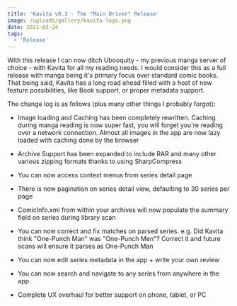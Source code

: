 ```yaml
---
title: 'Kavita v0.3 - The "Main Driver" Release'
image: /uploads/gallery/kavita-logo.png
date: 2021-03-24
tags:
  - 'Release'
---
```


With this release I can now ditch Ubooquity - my previous manga server of choice - with Kavita for all my reading needs. I would consider this as a full release with manga being it's primary focus over standard comic books. That being said, Kavita has a long road ahead filled with a host of new feature possibilities, like Book support, or proper metadata support. 



The change log is as follows (plus many other things I probably forgot):

- Image loading and Caching has been completely rewritten. Caching during manga reading is now super fast, you will forget you're reading over a network connection. Almost all images in the app are now lazy loaded with caching done by the browser

- Archive Support has been expanded to include RAR and many other various zipping formats thanks to using SharpCompress

- You can now access context menus from series detail page

- There is now pagination on series detail view, defaulting to 30 series per page

- ComicInfo.xml from within your archives will now populate the summary field on series during library scan

- You can now correct and fix matches on parsed series. e.g. Did Kavita think "One-Punch Man" was "One-Punch Men"? Correct it and future scans will ensure it parses as One-Punch Man

- You can now edit series metadata in the app + write your own review

- You can now search and navigate to any series from anywhere in the app

- Complete UX overhaul for better support on phone, tablet, or PC